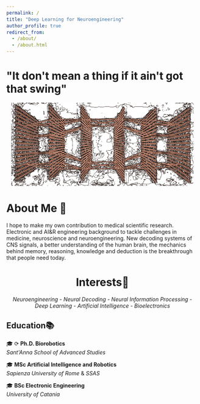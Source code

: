 ```yaml
---
permalink: /
title: "Deep Learning for Neuroengineering"
author_profile: true
redirect_from: 
  - /about/
  - /about.html
---
```


"It don't mean a thing if it ain't got that swing"
===

<p align="center">
<img src="dlcover.png" width="95%">
</p>



About Me 🧠
======
I hope to make my own contribution to medical scientific research. Electronic and AI&R engineering background to tackle challenges in medicine, neuroscience and neuroengineering. New decoding systems of CNS signals, a better understanding of the human brain, the mechanics behind memory, reasoning, knowledge and deduction is the breakthrough that people need today.

<div align="center">
  
Interests🧐
======
*Neuroengineering* - *Neural Decoding* - *Neural Information Processing* - *Deep Learning* - *Artificial Intelligence* - *Bioelectronics*

</div>

Education📚
------
🎓  ⟳   **Ph.D. Biorobotics**<br> *Sant'Anna School of Advanced Studies*

🎓 **MSc Artificial Intelligence and Robotics**<br> *Sapienza University of Rome* & *SSAS*

🎓 **BSc Electronic Engineering**<br> *University of Catania*
